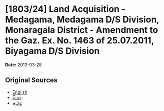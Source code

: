 # [1803/24] Land Acquisition - Medagama, Medagama D/S Division, Monaragala District - Amendment to the Gaz. Ex. No. 1463 of 25.07.2011, Biyagama D/S Division

**Date:** 2013-03-28

## Original Sources

- [English](https://documents.gov.lk/view/extra-gazettes/2013/3/1803-24_E.pdf)
- [සිංහල](https://documents.gov.lk/view/extra-gazettes/2013/3/1803-24_S.pdf)
- [தமிழ்](https://documents.gov.lk/view/extra-gazettes/2013/3/1803-24_T.pdf)
